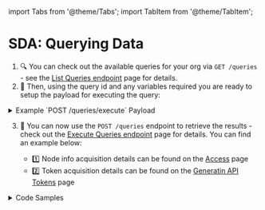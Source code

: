 import Tabs from '@theme/Tabs';
import TabItem from '@theme/TabItem';

# SDA: Querying Data

1. 🔍 You can check out the available queries for your org via `GET /queries` - see the [List Queries endpoint](../../api/nildb/list-the-organizations-queries.api.mdx) page for details.
2. 🧰 Then, using the query id and any variables required you are ready to setup the payload for executing the query:

<details>
<summary>Example `POST /queries/execute` Payload</summary>

```JSON
{
  "id": "dfcee886-231d-4a9d-9bdd-857f74XXXXX",
  "variables": {
    "service": "Netflix"
  }
}
```

</details>

3. 🏁 You can now use the `POST /queries` endpoint to retrieve the results - check out the [Execute Queries endpoint](../../api/nildb/add-a-new-query.api.mdx) page for details. You can find an example below:

   - 1️⃣ Node info acquisition details can be found on the [Access](access.md) page
   - 2️⃣ Token acquisition details can be found on the [Generatin API Tokens](generate-tokens.md) page

<details>
<summary>Code Samples</summary>

<Tabs>
  <TabItem value="python" label="Python">

```python reference showGithubLink
https://github.com/NillionNetwork/blind-module-examples/blob/main/nildb/secretvault_python/nildb_api.py#L61-L79
```

</TabItem> 
<TabItem value="typescript" label="TypeScript">

```TypeScript
  const queryCredentials = async (
        nodeName: NodeName,
        query: string,
        service?: string
): Promise<Credential[]> => {
   const node = config[nodeName];

   try {
      const response = await fetch(`${node.url}/queries/execute`, {
         method: 'POST',
         headers: {
            Authorization: `Bearer ${node.jwt}`,
            'Content-Type': 'application/json',
         },
         body: JSON.stringify({
            id: query,
            variables: {
               service: service,
            },
         }),
      });

      if (!response.ok) {
         throw new Error(`HTTP error! status: ${response.status}`);
      }

      const result = (await response.json()) as NodeResponse<Credential[]>;
      return result.data || [];
   } catch (error) {
      console.error(`Error reading advanced credentials from ${nodeName}:`, error);
      return [];
   }
};
```

</TabItem> 
</Tabs>
</details>
